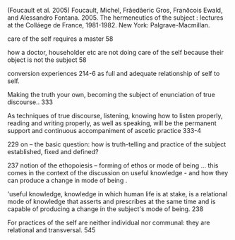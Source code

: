 ﻿(Foucault et al. 2005)
Foucault, Michel, Frâedâeric Gros, Franðcois Ewald, and Alessandro Fontana. 2005. The hermeneutics of the subject : lectures at the Colláege de France, 1981-1982. New York: Palgrave-Macmillan.

care of the self requires a master 58

how a doctor, householder etc are not doing care of the self because their object is not the subject 58

conversion experiences 214-6 as full and adequate relationship of self to self.

Making the truth your own, becoming the subject of enunciation of true discourse.. 333

As techniques of true discourse, listening, knowing how to listen properly, reading and writing properly, as well as speaking, will be the permanent support and continuous accompaniment of ascetic practice 333-4

229 on – the basic question: how is truth-telling and practice of the subject established, fixed and defined?

237 notion of the ethopoiesis – forming of ethos or mode of being … this comes in the context of the discussion on useful knowledge  - and how they can produce a change in mode of being .

'useful knowledge, knowledge in which human life is at stake, is a relational mode of knowledge that asserts and prescribes at the same time and is capable of producing a change in the subject's mode of being. 238

For practices  of the self are neither individual nor communal: they are relational and transversal. 545
